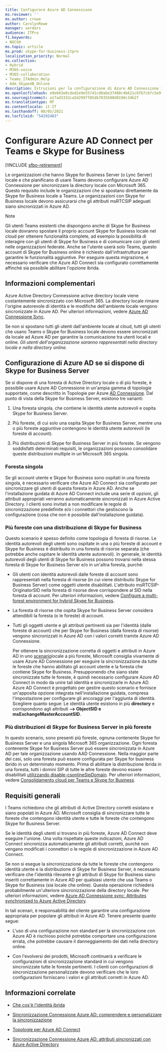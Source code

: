 ```yaml
---
title: Configurare Azure AD Connessione
ms.reviewer: ''
ms.author: crowe
author: CarolynRowe
manager: serdars
audience: ITPro
f1.keywords:
- NOCSH
ms.topic: article
ms.prod: skype-for-business-itpro
localization_priority: Normal
ms.collection:
- Hybrid
- M365-voice
- M365-collaboration
- Teams_ITAdmin_Help
- Adm_Skype4B_Online
description: Istruzioni per la configurazione di Azure AD Connessione in un ambiente ibrido.
ms.openlocfilehash: e9e043e8cded2e9e55741cd0abe37488c4b621c6fb7cbfc5e9fd1e35917f8b84
ms.sourcegitcommit: a17ad3332ca5d2997f85db7835500d8190c34b2f
ms.translationtype: MT
ms.contentlocale: it-IT
ms.lasthandoff: 08/05/2021
ms.locfileid: "54292483"
---
```

# <a name="configure-azure-ad-connect-for-teams-and-skype-for-business"></a>Configurare Azure AD Connect per Teams e Skype for Business

[!INCLUDE [sfbo-retirement](../../Hub/includes/sfbo-retirement.md)]

 
Le organizzazioni che hanno Skype for Business Server (o Lync Server) locale e che pianificano di usare Teams devono configurare Azure AD Connessione per sincronizzare la directory locale con Microsoft 365. Questo requisito include le organizzazioni che si spostano direttamente da Skype for Business locale a Teams. Le organizzazioni con Skype for Business locale devono assicurarsi che gli attributi msRTCSIP adeguati siano sincronizzati in Azure AD.

> [!NOTE]
> Gli utenti Teams esistenti che dispongono anche di Skype for Business locale dovranno spostare il proprio account Skype for Business locale nel cloud per ottenere funzionalità complete, ad esempio la possibilità di interagire con gli utenti di Skype for Business e di comunicare con gli utenti nelle organizzazioni federate. Anche se l'utente userà solo Teams, questo account di Skype for Business online è richiesto dall'infrastruttura per garantire le funzionalità aggiuntive. Per eseguire questa migrazione, è necessario verificare che Azure AD Connect sia configurato correttamente affinché sia possibile abilitare l'opzione ibrida.
 

## <a name="background-information"></a>Informazioni complementari

Azure Active Directory Connessione active directory locale viene costantemente sincronizzato con Microsoft 365. La directory locale rimane l'origine autorevole di identità e le modifiche dell'ambiente locale vengono sincronizzate in Azure AD. Per ulteriori informazioni, vedere [Azure AD Connessione Sync](/azure/active-directory/hybrid/how-to-connect-sync-whatis).  

Se non si spostano tutti gli utenti dall'ambiente locale al cloud, tutti gli utenti che usano Teams o Skype for Business locale devono essere sincronizzati da locale ad Azure AD per garantire la comunicazione tra utenti locali e online. *Gli utenti dell'organizzazione saranno rappresentati nella directory locale e nella directory online.*


## <a name="configuring-azure-ad-when-you-have-skype-for-business-server"></a>Configurazione di Azure AD se si dispone di Skype for Business Server 

Se si dispone di una foresta di Active Directory locale o di più foreste, è possibile usare Azure AD Connessione in un'ampia gamma di topologie supportate, come descritto in Topologie per Azure [AD Connessione](/azure/active-directory/hybrid/plan-connect-topologies). Dal punto di vista della Skype for Business Server, esistono tre varianti: 

1. Una foresta singola, che contiene le identità utente autorevoli e ospita Skype for Business Server. 

2. Più foreste, di cui solo una ospita Skype for Business Server, mentre una o più foreste aggiuntive contengono le identità utente autorevoli (le foreste di account). 

3. Più distribuzioni di Skype for Business Server in più foreste. Se vengono soddisfatti determinati requisiti, le organizzazioni possono consolidare queste distribuzioni multiple in un'Microsoft 365 singola.

### <a name="single-forest"></a>Foresta singola 

Se gli account utente e Skype for Business sono ospitati in una foresta singola, è necessario verificare che Azure AD Connect sia configurato per sincronizzare gli utenti di questa foresta in Azure AD.  Anche se l'installazione guidata di Azure AD Connect include una serie di opzioni, gli attributi appropriati verranno automaticamente sincronizzati in Azure Active Directory. I clienti sono invitati a non modificare le regole di sincronizzazione predefinite e/o i connettori che gestiscono la configurazione (cosa che non è possibile dall'installazione guidata).  

### <a name="multiple-forests-with-one-skype-for-business-deployment"></a>Più foreste con una distribuzione di Skype for Business 

Questo scenario è spesso definito come topologia di foresta di risorse. Le identità autorevoli degli utenti sono ospitate in una o più foreste di account e Skype for Business è distribuito in una foresta di risorse separata (che potrebbe anche ospitare le identità utente autorevoli). In generale, le identità autorevoli degli utenti di Skype for Business possono trovarsi nella stessa foresta di Skype for Business Server e/o in un'altra foresta, purché: 

- Gli utenti con identità autorevoli dalle foreste di account sono rappresentati nella foresta di risorse (in cui viene distribuito Skype for Business Server) come oggetti utente disabilitati. L'attributo msRTCSIP-OriginatorSID nella foresta di risorse deve corrispondere al SID nella foresta di account. Per ulteriori informazioni, vedere [Configure a multi-forest environment for hybrid Skype for Business](configure-a-multi-forest-environment-for-hybrid.md).

- La foresta di risorse che ospita Skype for Business Server considera attendibili la foresta (o le foreste) di account.  

- Tutti gli oggetti utente e gli attributi pertinenti sia per l'identità (dalle foreste di account) che per Skype for Business (dalla foresta di risorse) vengono sincronizzati in Azure AD con i valori corretti tramite Azure AD Connessione.  

  Per ottenere la sincronizzazione corretta di oggetti e attributi in Azure AD in uno [scenario](configure-a-multi-forest-environment-for-hybrid.md)locale a più foreste, Microsoft consiglia vivamente di usare Azure AD Connessione per eseguire la sincronizzazione da tutte le foreste che hanno abilitato gli account utente e la foresta che contiene Skype for Business. Presupponendo che siano state sincronizzate tutte le foreste, è quindi necessario configurare Azure AD Connect in modo da unire tali identità e sincronizzarle in Azure AD. Azure AD Connect è progettato per gestire questo scenario e fornisce un'apposita opzione integrata nell'installazione guidata, compresa l'impostazione per configurare gli ancoraggi per l'aggiunta di identità. Scegliere quanto segue: Le identità utente esistono in più **directory** e corrispondono agli attributi **--> ObjectSID e msExchangeMasterAccountSID**.


### <a name="multiple-skype-for-business-server-deployments-in-multiple-forests"></a>Più distribuzioni di Skype for Business Server in più foreste 

In questo scenario, sono presenti più foreste, ognuna contenente Skype for Business Server e una singola Microsoft 365 organizzazione. Ogni foresta contenente Skype for Business Server può essere sincronizzata in Azure AD per tale organizzazione usando AAD Connessione. Nella maggior parte dei casi, solo una foresta può essere configurata per Skype for business ibrido in un determinato momento. Prima di abilitare la distribuzione ibrida in una foresta, tutti i domini SIP di tutte le altre foreste devono essere disabilitati [utilizzando disable-csonlineSipDomain](/powershell/module/skype/disable-csonlinesipdomain). Per ulteriori informazioni, vedere [Consolidamento cloud per Teams e Skype for Business](cloud-consolidation.md).

## <a name="general-requirements"></a>Requisiti generali 

I Teams richiedono che gli attributi di Active Directory corretti esistano e siano popolati in Azure AD. Microsoft consiglia di sincronizzare tutte le foreste che contengono identità utente e tutte le foreste che contengono Skype for Business Server.

 Se le identità degli utenti si trovano in più foreste, Azure AD Connect deve eseguire l'unione. Una volta rispettate queste indicazioni, Azure AD Connect sincronizza automaticamente gli attributi corretti, purché non vengano modificati i connettori o le regole di sincronizzazione in Azure AD Connect. 
  
Se non si esegue la sincronizzazione da tutte le foreste che contengono identità utente e la distribuzione di Skype for Business Server, è necessario verificare che l'identità rilevante e gli attributi di Skype for Business siano inseriti correttamente in Azure AD per qualsiasi utente che usa Teams o Skype for Business (sia locale che online). Questa operazione richiederà probabilmente un'ulteriore sincronizzazione della directory locale. Per ulteriori informazioni, vedere [Azure AD Connessione sync: Attributes synchronized to Azure Active Directory](/azure/active-directory/hybrid/reference-connect-sync-attributes-synchronized).

In tali scenari, è responsabilità del cliente garantire una configurazione appropriata per popolare gli attributi in Azure AD. Tenere presente quanto segue: 

- L'uso di una configurazione non standard per la sincronizzazione con Azure AD è rischioso poiché potrebbe comportare una configurazione errata, che potrebbe causare il danneggiamento dei dati nella directory online.

- Con l'evolversi dei prodotti, Microsoft continuerà a verificare le configurazioni di sincronizzazione standard in cui vengono sincronizzate tutte le foreste pertinenti. I clienti con configurazioni di sincronizzazione personalizzate devono verificare che le loro configurazioni forniscano i valori e gli attributi corretti in Azure AD. 

## <a name="related-information"></a>Informazioni correlate

- [Che cos'è l'identità ibrida](/azure/active-directory/hybrid/whatis-hybrid-identity)

- [Sincronizzazione Connessione Azure AD: comprendere e personalizzare la sincronizzazione](/azure/active-directory/hybrid/how-to-connect-sync-whatis)

- [Topologie per Azure AD Connect](/azure/active-directory/hybrid/plan-connect-topologies)

- [Sincronizzazione Connessione Azure AD: attributi sincronizzati con Azure Active Directory](/azure/active-directory/hybrid/reference-connect-sync-attributes-synchronized)